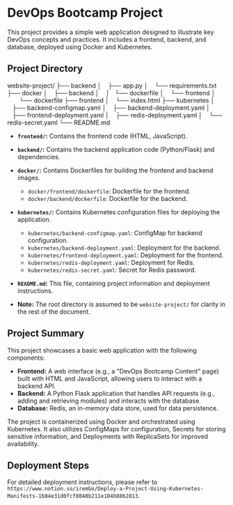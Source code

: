 # DevOps Bootcamp Project

This project provides a simple web application designed to illustrate key DevOps concepts and practices. It includes a frontend, backend, and database, deployed using Docker and Kubernetes.

## Project Directory 
website-project/
├── backend
│      ├── app.py
│      └── requirements.txt
├── docker
│      ├── backend
│      │   └── dockerfile
│      └── frontend
│          └── dockerfile
├── frontend
│      └── index.html
├── kubernetes
│      ├── backend-configmap.yaml
│      ├── backend-deployment.yaml
│      ├── frontend-deployment.yaml
│      ├── redis-deployment.yaml
│      └── redis-secret.yaml
└── README.md


* **`frontend/`:** Contains the frontend code (HTML, JavaScript).
* **`backend/`:** Contains the backend application code (Python/Flask) and dependencies.
* **`docker/`:** Contains Dockerfiles for building the frontend and backend images.
    * `docker/frontend/dockerfile`: Dockerfile for the frontend.
    * `docker/backend/dockerfile`: Dockerfile for the backend.
* **`kubernetes/`:** Contains Kubernetes configuration files for deploying the application.
    * `kubernetes/backend-configmap.yaml`: ConfigMap for backend configuration.
    * `kubernetes/backend-deployment.yaml`: Deployment for the backend.
    * `kubernetes/frontend-deployment.yaml`: Deployment for the frontend.
    * `kubernetes/redis-deployment.yaml`: Deployment for Redis.
    * `kubernetes/redis-secret.yaml`: Secret for Redis password.
* **`README.md`:** This file, containing project information and deployment instructions.

* **Note:** The root directory is assumed to be `website-project/` for clarity in the rest of the document.

## Project Summary

This project showcases a basic web application with the following components:

* **Frontend:** A web interface (e.g., a "DevOps Bootcamp Content" page) built with HTML and JavaScript, allowing users to interact with a backend API.
* **Backend:** A Python Flask application that handles API requests (e.g., adding and retrieving modules) and interacts with the database.
* **Database:** Redis, an in-memory data store, used for data persistence.

The project is containerized using Docker and orchestrated using Kubernetes. It also utilizes ConfigMaps for configuration, Secrets for storing sensitive information, and Deployments with ReplicaSets for improved availability. 

## Deployment Steps

For detailed deployment instructions, please refer to `https://www.notion.so/irembo/Deploy-a-Project-Using-Kubernetes-Manifests-1b84e31d0fcf8048b211e104b8862813`.
